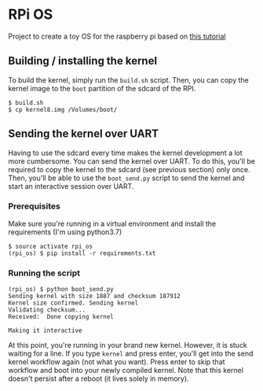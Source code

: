 # RPi OS

Project to create a toy OS for the raspberry pi based on [this tutorial](https://github.com/s-matyukevich/raspberry-pi-os)

## Building / installing the kernel

To build the kernel, simply run the `build.sh` script. Then, you can copy the kernel image to the `boot` partition of the
sdcard of the RPI.

```
$ build.sh
$ cp kernel8.img /Volumes/boot/
```

## Sending the kernel over UART

Having to use the sdcard every time makes the kernel development a lot more cumbersome. You can send the kernel over UART.
To do this, you'll be required to copy the kernel to the sdcard (see previous section) only once. Then, you'll be able to
use the `boot_send.py` script to send the kernel and start an interactive session over UART.

### Prerequisites

Make sure you're running in a virtual environment and install the requirements (I'm using python3.7)

```
$ source activate rpi_os
(rpi_os) $ pip install -r requirements.txt
```

### Running the script

```
(rpi_os) $ python boot_send.py
Sending kernel with size 1887 and checksum 187912
Kernel size confirmed. Sending kernel
Validating checksum...
Received:  Done copying kernel

Making it interactive
```

At this point, you're running in your brand new kernel. However, it is stuck waiting for a line. If you type `kernel` and press
enter, you'll get into the send kernel workflow again (not what you want). Press enter to skip that workflow and boot into your
newly compiled kernel. Note that this kernel doesn't persist after a reboot (it lives solely in memory).
